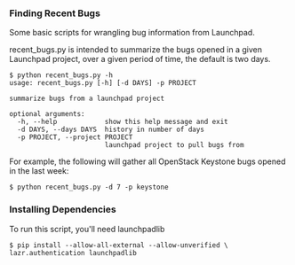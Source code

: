 ### Finding Recent Bugs

Some basic scripts for wrangling bug information from Launchpad.

recent_bugs.py is intended to summarize the bugs opened in a given Launchpad
project, over a given period of time, the default is two days.

```
$ python recent_bugs.py -h
usage: recent_bugs.py [-h] [-d DAYS] -p PROJECT

summarize bugs from a launchpad project

optional arguments:
  -h, --help            show this help message and exit
  -d DAYS, --days DAYS  history in number of days
  -p PROJECT, --project PROJECT
                        launchpad project to pull bugs from

```

For example, the following will gather all OpenStack Keystone bugs opened
in the last week:

`$ python recent_bugs.py -d 7 -p keystone`

### Installing Dependencies

To run this script, you'll need launchpadlib

```
$ pip install --allow-all-external --allow-unverified \
lazr.authentication launchpadlib
```
